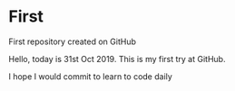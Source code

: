 # First
First repository created on GitHub

Hello, today is 31st Oct 2019. This is my first try at GitHub.

I hope I would commit to learn to code daily
